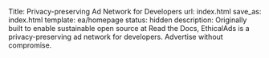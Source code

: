 Title: Privacy-preserving Ad Network for Developers
url: index.html 
save_as: index.html
template: ea/homepage
status: hidden
description: Originally built to enable sustainable open source at Read the Docs, EthicalAds is a privacy-preserving ad network for developers. Advertise without compromise.
